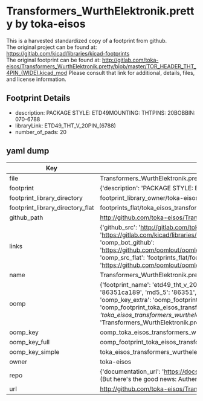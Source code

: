 # Transformers_WurthElektronik.pretty by toka-eisos  
This is a harvested standardized copy of a footprint from github.  
The original project can be found at:  
https://gitlab.com/kicad/libraries/kicad-footprints  
The original footprint can be found at:
http://gitlab.com/toka-eisos/Transformers_WurthElektronik.pretty/blob/master/TOR_HEADER_THT_4PIN_(WIDE).kicad_mod
Please consult that link for additional, details, files, and license information.  
## Footprint Details
* description: PACKAGE STYLE: ETD49MOUNTING: THTPINS: 20BOBBIN: 070-6788  
* libraryLink: ETD49_THT_V_20PIN_(6788)  
* number_of_pads: 20  
## yaml dump  
| Key | Value |  
| --- | --- |  
| file | Transformers_WurthElektronik.pretty/ETD49_THT_V_20PIN_(6788).kicad_mod |  
| footprint | {'description': 'PACKAGE STYLE: ETD49MOUNTING: THTPINS: 20BOBBIN: 070-6788', 'libraryLink': 'ETD49_THT_V_20PIN_(6788)', 'number_of_pads': 20} |  
| footprint_library_directory | footprint_library_owner/toka-eisos_Transformers_WurthElektronik.pretty |  
| footprint_library_directory_flat | footprints_flat/toka_eisos_transformers_wurthelektronik_etd49_tht_v_20pin_(6788)/working |  
| github_path | http://github.com/toka-eisos/Transformers_WurthElektronik.pretty/blob/master/ETD49_THT_V_20PIN_(6788).kicad_mod |  
| links | {'github_src': 'http://gitlab.com/toka-eisos/Transformers_WurthElektronik.pretty/blob/master/TOR_HEADER_THT_4PIN_(WIDE).kicad_mod', 'github_src_repo': 'https://gitlab.com/kicad/libraries/kicad-footprints', 'oomp_bot': 'footprints/toka_eisos_transformers_wurthelektronik_etd49_tht_v_20pin_(6788)/working', 'oomp_bot_github': 'https://github.com/oomlout/oomlout_oomp_footprint_bot/tree/main/footprints/toka_eisos_transformers_wurthelektronik_etd49_tht_v_20pin_(6788)/working', 'oomp_src_flat': 'footprints_flat/footprints_flat/toka_eisos_transformers_wurthelektronik_etd49_tht_v_20pin_(6788)/working', 'oomp_src_flat_github': 'https://github.com/oomlout/oomlout_oomp_footprint_src/tree/main/footprints_flat/toka_eisos_transformers_wurthelektronik_etd49_tht_v_20pin_(6788)/working'} |  
| name | Transformers_WurthElektronik.pretty |  
| oomp | {'footprint_name': 'etd49_tht_v_20pin_(6788)', 'library_name': 'transformers_wurthelektronik', 'md5': '86351ca1898c09ce54b237d75e3b774e', 'md5_10': '86351ca189', 'md5_5': '86351', 'md5_6': '86351c', 'oomp_key': 'oomp_toka_eisos_transformers_wurthelektronik_etd49_tht_v_20pin_(6788)', 'oomp_key_extra': 'oomp_footprint_toka_eisos_transformers_wurthelektronik_etd49_tht_v_20pin_(6788)', 'oomp_key_full': 'oomp_footprint_toka_eisos_transformers_wurthelektronik_etd49_tht_v_20pin_(6788)_86351c', 'oomp_key_simple': 'toka_eisos_transformers_wurthelektronik_etd49_tht_v_20pin_(6788)', 'original_filename': 'Transformers_WurthElektronik.pretty/ETD49_THT_V_20PIN_(6788).kicad_mod', 'owner_name': 'toka_eisos'} |  
| oomp_key | oomp_toka_eisos_transformers_wurthelektronik_etd49_tht_v_20pin_(6788) |  
| oomp_key_full | oomp_footprint_toka_eisos_transformers_wurthelektronik_etd49_tht_v_20pin_(6788) |  
| oomp_key_simple | toka_eisos_transformers_wurthelektronik_etd49_tht_v_20pin_(6788) |  
| owner | toka-eisos |  
| repo | {'documentation_url': 'https://docs.github.com/rest/overview/resources-in-the-rest-api#rate-limiting', 'message': "API rate limit exceeded for 84.66.173.59. (But here's the good news: Authenticated requests get a higher rate limit. Check out the documentation for more details.)"} |  
| url | http://github.com/toka-eisos/Transformers_WurthElektronik.pretty |  

